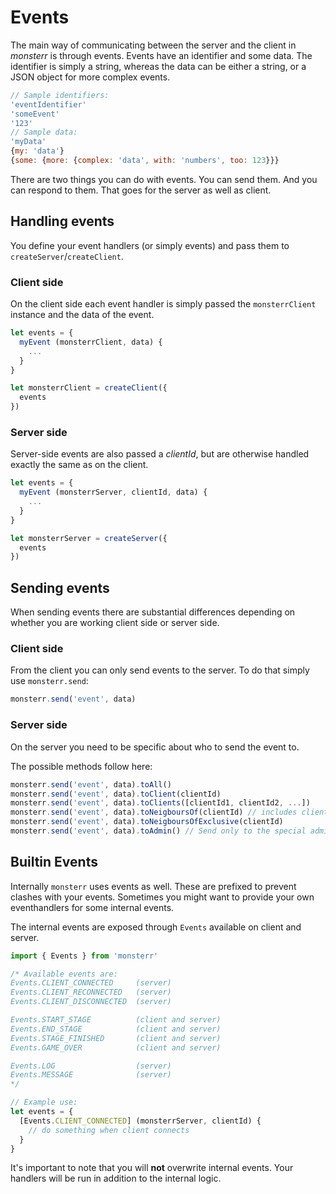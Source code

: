 # Events
The main way of communicating between the server and the client in *monsterr* is through events. Events have an identifier and some data. The identifier is simply a string, whereas the data can be either a string, or a JSON object for more complex events.
```js
// Sample identifiers:
'eventIdentifier'
'someEvent'
'123'
// Sample data:
'myData'
{my: 'data'}
{some: {more: {complex: 'data', with: 'numbers', too: 123}}}
```

There are two things you can do with events. You can send them. And you can respond to them. That goes for the server as well as client.

## Handling events
You define your event handlers (or simply events) and pass them to `createServer`/`createClient`.

### Client side
On the client side each event handler is simply passed the `monsterrClient` instance and the data of the event.
```js
let events = {
  myEvent (monsterrClient, data) {
    ...
  }
}

let monsterrClient = createClient({
  events
})
```

### Server side
Server-side events are also passed a *clientId*, but are otherwise handled exactly the same as on the client.

```js
let events = {
  myEvent (monsterrServer, clientId, data) {
    ...
  }
}

let monsterrServer = createServer({
  events
})
```

## Sending events
When sending events there are substantial differences depending on whether you are working client side or server side.

### Client side
From the client you can only send events to the server. To do that simply use `monsterr.send`:
```js
monsterr.send('event', data)
```

### Server side
On the server you need to be specific about who to send the event to.

The possible methods follow here:

```js
monsterr.send('event', data).toAll()
monsterr.send('event', data).toClient(clientId)
monsterr.send('event', data).toClients([clientId1, clientId2, ...])
monsterr.send('event', data).toNeigboursOf(clientId) // includes client 'clientId'
monsterr.send('event', data).toNeigboursOfExclusive(clientId)
monsterr.send('event', data).toAdmin() // Send only to the special admin client
```

## Builtin Events
Internally `monsterr` uses events as well. These are prefixed to prevent clashes with your events. Sometimes you might want to provide your own eventhandlers for some internal events.

The internal events are exposed through `Events` available on client and server.

```js
import { Events } from 'monsterr'

/* Available events are:
Events.CLIENT_CONNECTED     (server)
Events.CLIENT_RECONNECTED   (server)
Events.CLIENT_DISCONNECTED  (server)

Events.START_STAGE          (client and server)
Events.END_STAGE            (client and server)
Events.STAGE_FINISHED       (client and server)
Events.GAME_OVER            (client and server)

Events.LOG                  (server)
Events.MESSAGE              (server)
*/

// Example use:
let events = {
  [Events.CLIENT_CONNECTED] (monsterrServer, clientId) {
    // do something when client connects
  }
}
```

It's important to note that you will **not** overwrite internal events. Your handlers will be run in addition to the internal logic.